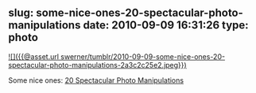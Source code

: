 slug: some-nice-ones-20-spectacular-photo-manipulations
date: 2010-09-09 16:31:26
type: photo
---

[![]({{@asset.url swerner/tumblr/2010-09-09-some-nice-ones-20-spectacular-photo-manipulations-2a3c2c25e2.jpeg}})](http://webdesignledger.com/inspiration/20-spectacular-photo-manipulations)

Some nice ones: [20 Spectacular Photo Manipulations](http://webdesignledger.com/inspiration/20-spectacular-photo-manipulations)
